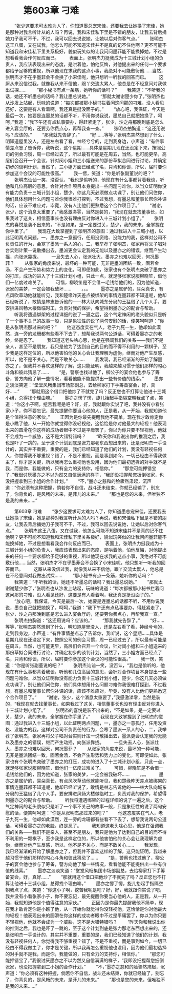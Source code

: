 # 　　第603章 刁难
　　“张少这要求可太难为人了，你知道墨总宠宋佳，还要我去让她换了宋佳，她是那种对我言听计从的人吗？再说，我和宋佳私下里是不错的朋友，让我去背后捅她刀子我可不干，不过，我可以回去说说她，让她以后对你客气点。”
　　张明杰这王八蛋，又在试我，他怎么可能不知道宋佳并不是真的记不住他啊？更不可能不知道我和宋佳私下里关系极好，貌似玩笑似的让我问问墨菲能不能换掉她，不过是想看看我会作何反应而已。
　　表面上，张明杰力挺我成为十三城计划小组的负责人，我应该表现出来的态度，是哄着他，怕他反悔，对他提出来的任何一个要求都给予足够的重视，所以他现在求我的这点小事，我绝对不可能敷衍他……当然，张明杰才不在乎墨菲会不会换了小宋佳呢，他只想听一听我的回答而已。
　　这厮从来没信过我，就像我从来不信他，跟丫交流太累人，他总是在不经意间对我做出试探……
　　“那小秘书有点一条筋，她听你的话吗？”
　　我笑道：“不听我的话，她还不听墨总的话吗？我让墨总说她。”
　　“那就太谢谢楚少你了，”张明杰也从沙发上站起，玩味的说道：“每次都被那小秘书拦着问这问那的刁难，没人看见还好，这要是有人看着啊，我还真是挺没面子的。”
　　“放心吧，我保证，今天是最后一次，她要是连墨总的话都不听，不用你说我说，墨总自己就把她换了，呵呵，”我道：“我下午还有点私事要办，得赶紧走了，张少，沙之舟那晚到底是怎么进入宴会厅的，还要劳你费点心，再帮我查一查。”
　　张明杰拍胸道：“这还用说吗？应该的。”
　　“那我就先告辞了。”
　　“好……等等，”张明杰突然想到了什么，明知道屋里没人，还是左右看了看，神经兮兮的，走到我身边，小声道：“有件事情差点忘了告诉你，我听说，这个星期……具体是星期几现在还没定下来，按照公司的例会习惯，周一已经过去了，所以最有可能是在周五，当然，也可能更早，高层们会召开一个会议，针对闵小姐和三小姐送来的那份草拟合同进行讨论，并确定初步的谈判计划，当然了，三小姐方面已经点了名，只肯和你谈，所以，届时要你参加这个会议的可能性很高。”
　　我一愣，笑道：“你是听张副董说的吧？”
　　张明杰讪讪一笑，没否认，“我也是偷听的，他现在有什么事都背着我谈，听他和几位高层的意思，会针对合作项目本身提出一些问题刁难你，以当众证明你没有能力负责十三城计划小组，楚少，你这几天必须做点功课了，别让他们问住你，他们具体想用什么问题刁难你我很难打探到，不过我想，有墨总和董事长帮你补课的话，应该不难应对，毕竟，没有人比他们更熟悉这个合作项目了。”
　　“谢谢，张少，这个消息太重要了，”我感激涕零，当然是装的，“我现在就去找董事长，如果我过了这关，相信董事长也没有理由反对你进入十三城计划小组了。”
　　张明杰的喜悦是装不出来的，“不是如果，是一定要过关，楚少，我的未来，全掌握在你手里了。”
　　我现在大致掌握到了张明杰的意图：通过我进入十三城小组，以此证明两点问题，一，墨亦之一意孤行，任用没资格、没能力的我，这样对公司不负责任的行为，会寒了墨派一系人的心，二，我举荐了张明杰，张家再将父子唱对台实则计策一说散播出去，墨派更会认定我的无能以及墨亦之的错误，继而产生动摇，向张派靠拢。
　　一旦失去人心，张派壮大，墨亦之也难以回天，何况墨菲？
　　从张家的角度来说，最坏的一种可能，无非是墨派团结一致，固若金汤，不会产生形势和势力上的变化，可即便如此，张家也有个张明杰突破了墨亦之的打压，成功的进入了十三城计划小组，只此一点，就足够张家说服柳晓笙，借他们一亿度过难关了。
　　可惜，柳晓笙是不会借一毛钱给他们的，因为他知道，张家的美梦，一定会被我破坏……
　　。。。
　　墨亦之是属驴的，耳朵真长，有点风吹草动他就能听见，我和楚缘昨天差点被绑架的事情连墨菲都不知道呢，他却已经听说了，敢情是林志告诉他的——林大队向城东分局的王猛借了几个人手，要安排进风畅大楼做临时工，负责对我的保护，希望得到墨亦之的配合与帮助。
　　听我将遭遇绑架的过程详细的说了一遍之后，这个气定神闲的老头貌似只是听了一个事不关己的故事一般，只是象征性的说了两句安慰的话，便笑呵呵道：“你是从张明杰那过来的吧？”
　　他这态度实在气人，老子九死一生，他却如此漠然，连一旁的龙珊都有些看不下去了，想帮我说两句公道话，可碍着墨亦之的老脸，终是忍了。
　　我知道这老头啥心思，他是在强调我们的关系——我们不是亲人，甚至不是朋友，我只是他为了达到自己的目的而不得不利用的一颗棋子，至少我是这样定位的，所以他害怕他的关心会让我理解为虚伪，继而对他产生反感，所以，他不是不关心，而是不敢关心……
　　我发现，我已经渐渐的开始了解墨亦之了，但我并不喜欢这样的了解，这只能证明，我越来越习惯于他们那样的勾心斗角和彼此猜忌了……
　　“是，警察也找过他了，柳公子的宴会他也参与了筹备，警方向他了解一些情况，看看他能不能提供出一些有价值的线索。”
　　墨亦之淡淡笑道：“堂堂风畅集团市场部副总，去给柳家打下手筹备宴会，好，真好……”
　　“那就用这个借口把他炒了不就完了吗？反正您也不打算让他进十三城小组，总得找个理由嘛。”
　　墨亦之愣了愣，旋儿抬起手指隔空朝我点了点，笑道：“你这小子啊，挖苦我呢是吧？好，好，我就跟你实说了吧，我并没有小看张家小子，你不要忘记，最先提醒你要当心他的人，正是我，从一开始，我就知道他是个值得注意的家伙。”
　　正因为是你最先提醒我他不简单，现在我才敢肯定你是小瞧了他，从一开始你就觉得你没轻视他，这恰恰是你对他最大的轻视！他表现出来的圆滑在你这样的成功者眼中不过是平庸罢了，你以为你只要不轻视他，他就不会成为一个威胁，这不是大错特错吗？
　　“昨天你和我说出你的推测之后，我也是吓了一跳的，至于这个计划到底是张力那老东西想出来的，还是张明杰一手设计的，其实并不重要，重要的是，我们已经知道了他们的计划，我没有轻视任何人，你觉得我不够重视？错了，不是不重视，而是事到如今，一切已经由不得我做主了，你才是关键，所以我再怎么重视他也没用，因为他们最初选择的对手就不是我，而是你，我能做的，只有全力的支持你，相信你。”
　　“那您可能押错宝了，”我很讨厌墨亦之不以为然又自信满满的样子，“我即没把握帮您扳倒张家，也没把握拿到三小姐的合作计划。”
　　“不，”墨亦之慈和的脸骤然肃起，沉声道：“你必须有这种把握，倘若你不自信，战斗还未结束，你就已经输了，别忘了，你背负的，是风畅的未来，是菲儿的未来。”
　　“那也是您的未来，但唯独不是我的未来……”

　　第603章 刁难
　　“张少这要求可太难为人了，你知道墨总宠宋佳，还要我去让她换了宋佳，她是那种对我言听计从的人吗？再说，我和宋佳私下里是不错的朋友，让我去背后捅她刀子我可不干，不过，我可以回去说说她，让她以后对你客气点。”
　　张明杰这王八蛋，又在试我，他怎么可能不知道宋佳并不是真的记不住他啊？更不可能不知道我和宋佳私下里关系极好，貌似玩笑似的让我问问墨菲能不能换掉她，不过是想看看我会作何反应而已。
　　表面上，张明杰力挺我成为十三城计划小组的负责人，我应该表现出来的态度，是哄着他，怕他反悔，对他提出来的任何一个要求都给予足够的重视，所以他现在求我的这点小事，我绝对不可能敷衍他……当然，张明杰才不在乎墨菲会不会换了小宋佳呢，他只想听一听我的回答而已。
　　这厮从来没信过我，就像我从来不信他，跟丫交流太累人，他总是在不经意间对我做出试探……
　　“那小秘书有点一条筋，她听你的话吗？”
　　我笑道：“不听我的话，她还不听墨总的话吗？我让墨总说她。”
　　“那就太谢谢楚少你了，”张明杰也从沙发上站起，玩味的说道：“每次都被那小秘书拦着问这问那的刁难，没人看见还好，这要是有人看着啊，我还真是挺没面子的。”
　　“放心吧，我保证，今天是最后一次，她要是连墨总的话都不听，不用你说我说，墨总自己就把她换了，呵呵，”我道：“我下午还有点私事要办，得赶紧走了，张少，沙之舟那晚到底是怎么进入宴会厅的，还要劳你费点心，再帮我查一查。”
　　张明杰拍胸道：“这还用说吗？应该的。”
　　“那我就先告辞了。”
　　“好……等等，”张明杰突然想到了什么，明知道屋里没人，还是左右看了看，神经兮兮的，走到我身边，小声道：“有件事情差点忘了告诉你，我听说，这个星期……具体是星期几现在还没定下来，按照公司的例会习惯，周一已经过去了，所以最有可能是在周五，当然，也可能更早，高层们会召开一个会议，针对闵小姐和三小姐送来的那份草拟合同进行讨论，并确定初步的谈判计划，当然了，三小姐方面已经点了名，只肯和你谈，所以，届时要你参加这个会议的可能性很高。”
　　我一愣，笑道：“你是听张副董说的吧？”
　　张明杰讪讪一笑，没否认，“我也是偷听的，他现在有什么事都背着我谈，听他和几位高层的意思，会针对合作项目本身提出一些问题刁难你，以当众证明你没有能力负责十三城计划小组，楚少，你这几天必须做点功课了，别让他们问住你，他们具体想用什么问题刁难你我很难打探到，不过我想，有墨总和董事长帮你补课的话，应该不难应对，毕竟，没有人比他们更熟悉这个合作项目了。”
　　“谢谢，张少，这个消息太重要了，”我感激涕零，当然是装的，“我现在就去找董事长，如果我过了这关，相信董事长也没有理由反对你进入十三城计划小组了。”
　　张明杰的喜悦是装不出来的，“不是如果，是一定要过关，楚少，我的未来，全掌握在你手里了。”
　　我现在大致掌握到了张明杰的意图：通过我进入十三城小组，以此证明两点问题，一，墨亦之一意孤行，任用没资格、没能力的我，这样对公司不负责任的行为，会寒了墨派一系人的心，二，我举荐了张明杰，张家再将父子唱对台实则计策一说散播出去，墨派更会认定我的无能以及墨亦之的错误，继而产生动摇，向张派靠拢。
　　一旦失去人心，张派壮大，墨亦之也难以回天，何况墨菲？
　　从张家的角度来说，最坏的一种可能，无非是墨派团结一致，固若金汤，不会产生形势和势力上的变化，可即便如此，张家也有个张明杰突破了墨亦之的打压，成功的进入了十三城计划小组，只此一点，就足够张家说服柳晓笙，借他们一亿度过难关了。
　　可惜，柳晓笙是不会借一毛钱给他们的，因为他知道，张家的美梦，一定会被我破坏……
　　。。。
　　墨亦之是属驴的，耳朵真长，有点风吹草动他就能听见，我和楚缘昨天差点被绑架的事情连墨菲都不知道呢，他却已经听说了，敢情是林志告诉他的——林大队向城东分局的王猛借了几个人手，要安排进风畅大楼做临时工，负责对我的保护，希望得到墨亦之的配合与帮助。
　　听我将遭遇绑架的过程详细的说了一遍之后，这个气定神闲的老头貌似只是听了一个事不关己的故事一般，只是象征性的说了两句安慰的话，便笑呵呵道：“你是从张明杰那过来的吧？”
　　他这态度实在气人，老子九死一生，他却如此漠然，连一旁的龙珊都有些看不下去了，想帮我说两句公道话，可碍着墨亦之的老脸，终是忍了。
　　我知道这老头啥心思，他是在强调我们的关系——我们不是亲人，甚至不是朋友，我只是他为了达到自己的目的而不得不利用的一颗棋子，至少我是这样定位的，所以他害怕他的关心会让我理解为虚伪，继而对他产生反感，所以，他不是不关心，而是不敢关心……
　　我发现，我已经渐渐的开始了解墨亦之了，但我并不喜欢这样的了解，这只能证明，我越来越习惯于他们那样的勾心斗角和彼此猜忌了……
　　“是，警察也找过他了，柳公子的宴会他也参与了筹备，警方向他了解一些情况，看看他能不能提供出一些有价值的线索。”
　　墨亦之淡淡笑道：“堂堂风畅集团市场部副总，去给柳家打下手筹备宴会，好，真好……”
　　“那就用这个借口把他炒了不就完了吗？反正您也不打算让他进十三城小组，总得找个理由嘛。”
　　墨亦之愣了愣，旋儿抬起手指隔空朝我点了点，笑道：“你这小子啊，挖苦我呢是吧？好，好，我就跟你实说了吧，我并没有小看张家小子，你不要忘记，最先提醒你要当心他的人，正是我，从一开始，我就知道他是个值得注意的家伙。”
　　正因为是你最先提醒我他不简单，现在我才敢肯定你是小瞧了他，从一开始你就觉得你没轻视他，这恰恰是你对他最大的轻视！他表现出来的圆滑在你这样的成功者眼中不过是平庸罢了，你以为你只要不轻视他，他就不会成为一个威胁，这不是大错特错吗？
　　“昨天你和我说出你的推测之后，我也是吓了一跳的，至于这个计划到底是张力那老东西想出来的，还是张明杰一手设计的，其实并不重要，重要的是，我们已经知道了他们的计划，我没有轻视任何人，你觉得我不够重视？错了，不是不重视，而是事到如今，一切已经由不得我做主了，你才是关键，所以我再怎么重视他也没用，因为他们最初选择的对手就不是我，而是你，我能做的，只有全力的支持你，相信你。”
　　“那您可能押错宝了，”我很讨厌墨亦之不以为然又自信满满的样子，“我即没把握帮您扳倒张家，也没把握拿到三小姐的合作计划。”
　　“不，”墨亦之慈和的脸骤然肃起，沉声道：“你必须有这种把握，倘若你不自信，战斗还未结束，你就已经输了，别忘了，你背负的，是风畅的未来，是菲儿的未来。”
　　“那也是您的未来，但唯独不是我的未来……”
